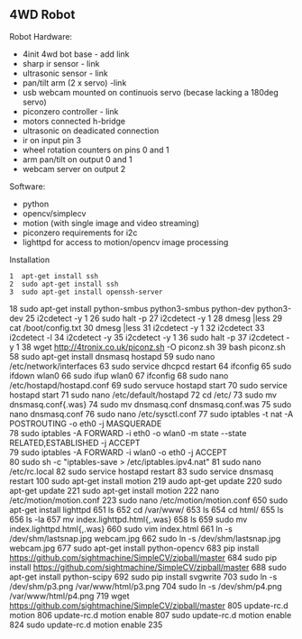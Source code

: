 4WD Robot
---------


Robot Hardware:

*  4init 4wd bot base - add link
*  sharp ir sensor - link 
*  ultrasonic sensor - link
*  pan/tilt arm (2 x servo) -link 
*  usb webcam mounted on continuois servo (becase lacking a 180deg servo)
*  piconzero controller - link
*    motors connected h-bridge
*    ultrasonic on deadicated connection
*    ir on input pin 3
*    wheel rotation counters on pins 0 and 1
*    arm pan/tilt on output 0 and 1
*    webcam server on output 2

Software:
*  python
*  opencv/simplecv
*  motion (with single image and video streaming)
*  piconzero requirements for i2c
*  lighttpd for access to motion/opencv image processing

Installation

    1  apt-get install ssh
    2  sudo apt-get install ssh
    3  sudo apt-get install openssh-server
   18  sudo apt-get install python-smbus python3-smbus python-dev python3-dev
   25  i2cdetect -y 1
   26  sudo halt -p
   27  i2cdetect -y 1
   28  dmesg |less
   29  cat /boot/config.txt 
   30  dmesg |less
   31  i2cdetect -y 1
   32  i2cdetect 
   33  i2cdetect -l
   34  i2cdetect -y 
   35  i2cdetect -y 1
   36  sudo halt -p
   37  i2cdetect -y 1
   38  wget http://4tronix.co.uk/piconz.sh -O piconz.sh
   39  bash piconz.sh 
   58  sudo apt-get install dnsmasq hostapd 
   59  sudo nano /etc/network/interfaces
   63  sudo service dhcpcd  restart
   64  ifconfig
   65  sudo ifdown wlan0
   66  sudo ifup wlan0
   67  ifconfig
   68  sudo nano /etc/hostapd/hostapd.conf
   69  sudo servuce hostapd start
   70  sudo service hostapd start
   71  sudo nano /etc/default/hostapd 
   72  cd /etc/
   73  sudo mv dnsmasq.conf{.was}
   74  sudo mv dnsmasq.conf dnsmasq.conf.was
   75  sudo nano dnsmasq.conf 
   76  sudo nano /etc/sysctl.conf 
   77  sudo iptables -t nat -A POSTROUTING -o eth0 -j MASQUERADE  
   78  sudo iptables -A FORWARD -i eth0 -o wlan0 -m state --state RELATED,ESTABLISHED -j ACCEPT  
   79  sudo iptables -A FORWARD -i wlan0 -o eth0 -j ACCEPT  
   80  sudo sh -c "iptables-save > /etc/iptables.ipv4.nat"
   81  sudo nano /etc/rc.local 
   82  sudo service hostapd restart
   83  sudo service dnsmasq restart
  100  sudo apt-get install motion
  219  audo apt-get update
  220  sudo apt-get update
  221  sudo apt-get install motion
  222  nano /etc/motion/motion.conf 
  223  sudo nano /etc/motion/motion.conf 
  650  sudo apt-get install lighttpd
  651  ls
  652  cd /var/www/
  653  ls
  654  cd html/
  655  ls
  656  ls -la
  657  mv index.lighttpd.html{,.was}
  658  ls
  659  sudo mv index.lighttpd.html{,.was}
  660  sudo vim index.html
  661  ln -s /dev/shm/lastsnap.jpg webcam.jpg
  662  sudo ln -s /dev/shm/lastsnap.jpg webcam.jpg
  677  sudo apt-get install python-opencv
  683  pip install https://github.com/sightmachine/SimpleCV/zipball/master
  684  sudo pip install https://github.com/sightmachine/SimpleCV/zipball/master
  688  sudo apt-get install python-scipy
  692  sudo pip install svgwrite
  703  sudo ln -s /dev/shm/p3.png /var/www/html/p3.png
  704  sudo ln -s /dev/shm/p4.png /var/www/html/p4.png
  719  wget https://github.com/sightmachine/SimpleCV/zipball/master
  805  update-rc.d motion
  806  update-rc.d motion enable
  807  sudo update-rc.d motion enable
  824  sudo update-rc.d motion enable 235
